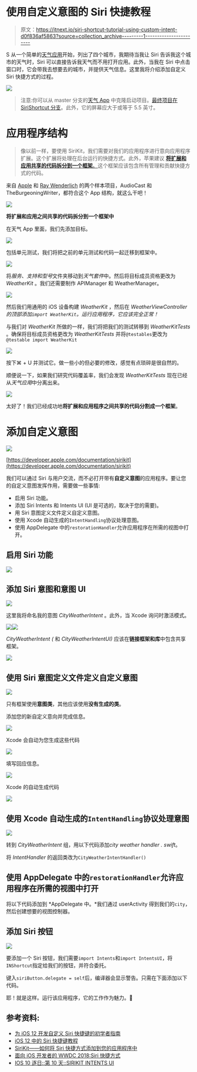 # 使用自定义意图的 Siri 快捷教程

> 原文：<https://itnext.io/siri-shortcut-tutorial-using-custom-intent-d0f836af5863?source=collection_archive---------1----------------------->

S 从一个简单的[天气应用](https://github.com/ji3g4kami/Weather)开始，列出了四个城市，我期待当我让 Siri 告诉我这个城市的天气时，Siri 可以直接告诉我天气而不用打开应用。此外，当我在 Siri 中点击窗口时，它会带我去想要去的城市，并提供天气信息。这里我将介绍添加自定义 Siri 快捷方式的过程。

![](img/8c13313eb8dad0e341b6506e94e629cf.png)

> 注意:你可以从 master 分支的[天气 App](https://github.com/ji3g4kami/Weather) 中克隆启动项目。[最终项目在 SiriShortcut 分支](https://github.com/ji3g4kami/Weather/tree/SiriShortcut)。此外，它的屏幕应大于或等于 5.5 英寸。

# 应用程序结构

> 像以前一样，要使用 SiriKit，我们需要对我们的应用程序进行意向应用程序扩展。这个扩展将处理在后台运行的快捷方式。此外，苹果建议 [**将扩展和应用共享的代码拆分到一个框架**。](https://medium.com/flawless-app-stories/wwdc-2018-for-ios-developers-siri-shortcuts-e8e4a78f0ad7)这个框架应该包含所有管理和贡献快捷方式的代码。

来自 [Apple](https://developer.apple.com/documentation/sirikit/media_intent_shortcuts/playing_media_through_siri_shortcuts) 和 [Ray Wenderlich](https://www.raywenderlich.com/6462-siri-shortcuts-tutorial-in-ios-12) 的两个样本项目，AudioCast 和 TheBurgeoningWriter，都符合这个 App 结构，就这么干吧！

![](img/82e5cce8959b1fb710cf514708b57c02.png)

**将扩展和应用之间共享的代码拆分到一个框架中**

在天气 App 里面，我们先添加目标。

![](img/3003f907676827ce063ed140fceb644e.png)

包括单元测试，我们将把之前的单元测试和代码一起迁移到框架中。

![](img/61d2c3dd1c0ed16898f0d9e3ea1dc329.png)

将*服务、支持和型号*文件夹移动到*天气套件*中。然后将目标成员资格更改为 *WeatherKit* 。我们还需要制作 APIManager 和 WeatherManager。

![](img/256cceb848b7d0823256dc33b7a23378.png)

然后我们用通用的 iOS 设备构建 *WeatherKit* ，然后在 *WeatherViewController 的顶部添加`import WeatherKit`。运行应用程序，它应该完全正常！*

与我们对 *WeatherKit* 所做的一样，我们将把我们的测试转移到 *WeatherKitTests* 。确保将目标成员资格更改为 *WeatherKitTests* 并将`@testables`更改为`@testable import WeatherKit`

![](img/2480af729829b888520e2fe9f79eb3ce.png)

按下⌘ + U 并测试它。做一些小的但必要的修改，感觉有点琐碎是很自然的。

顺便说一下，如果我们研究代码覆盖率，我们会发现 *WeatherKitTests* 现在已经从*天气应用*中分离出来。

![](img/b577aed39f023b289b68a22cf7d32614.png)

太好了！我们已经成功地**将扩展和应用程序之间共享的代码分割成一个框架**。

# 添加自定义意图

![](img/9712ee86f60bfe2b6c427f92a4776545.png)

[https://developer.apple.com/documentation/sirikit](https://developer.apple.com/documentation/sirikit)

我们可以通过 Siri 与用户交流，而不必打开带有**自定义意图**的应用程序。要让您的自定义意图发挥作用，需要做一些事情:

*   启用 Siri 功能。
*   添加 Siri Intents 和 Intents UI (UI 是可选的，取决于您的需要)。
*   用 Siri 意图定义文件定义自定义意图。
*   使用 Xcode 自动生成的`IntentHandling`协议处理意图。
*   使用 AppDelegate 中的`restorationHandler`允许应用程序在所需的视图中打开。

## 启用 Siri 功能

![](img/9c98f807269d36e976595c5f49b43824.png)

## 添加 Siri 意图和意图 UI

![](img/8ae7fa38048a8f94480dd9bcb4b7bd31.png)

这里我将命名我的意图 *CityWeatherIntent* 。此外，当 Xcode 询问时激活模式。

![](img/1ec286cc6abdfbdb63a00a0aaf2c26ff.png)![](img/2e612a6e33fe323271aa5237921fb9b6.png)

*CityWeatherIntent (* 和 *CityWeatherIntentUI)* 应该在**链接框架和库**中包含共享框架。

![](img/142e2fed72e52eaeb9fd1c4dcf6012cc.png)

## 使用 Siri 意图定义文件定义自定义意图

![](img/f1fa6a2e6592d3c3c013fef2a31eef2e.png)

只有框架使用**意图类**，其他应该使用**没有生成的类**。

添加您的新自定义意向并完成信息。

![](img/d060ba220dabf5e6be757532d43c8441.png)

Xcode 会自动为您生成这些代码

![](img/51c4c332e1a53ba88b91652a1f648e18.png)

填写回应信息。

![](img/ff5fb6e9bb574afa5f51bd1a1cf1301b.png)

Xcode 的自动生成代码

![](img/1498c30a4b8f1290f7cb4b6bb07c145d.png)

## 使用 Xcode 自动生成的`IntentHandling`协议处理意图

![](img/d3a8eb13fc975792cf9913dba46ddaea.png)

转到 *CityWeatherIntent* 组，用以下代码添加*city weather handler . swift*。

将 *IntentHandler* 的返回类改为`CityWeatherIntentHandler()`

## 使用 AppDelegate 中的`restorationHandler`允许应用程序在所需的视图中打开

将以下代码添加到 *AppDelegate 中。*我们通过 userActivity 得到我们的`city`，然后创建想要的视图控制器。

## 添加 Siri 按钮

![](img/1d1124a74aedfb7f5188798ece6f8435.png)

要添加一个 Siri 按钮，我们需要`import Intents`和`import IntentsUI`，将`INShortcut`指定给我们的按钮，并符合委托。

键入`siriButton.delegate = self`后，编译器会显示警告。只需在下面添加以下代码。

耶！就是这样。运行该应用程序，它的工作作为魅力。🎊

## 参考资料:

*   [为 iOS 12 开发自定义 Siri 快捷键的初学者指南](https://medium.com/@pietropizzi/a-beginners-guide-to-developing-custom-intent-siri-shortcuts-for-ios-12-a3627b7011af)
*   [iOS 12 中的 Siri 快捷键教程](https://www.raywenderlich.com/6462-siri-shortcuts-tutorial-in-ios-12)
*   [SiriKit——如何将 Siri 快捷方式添加到您的应用程序中](https://ramdankorkelia.com/swift-language-blog/2018/12/18/sirikit-how-to-add-siri-shortcut-with-intent-to-your-app)
*   [面向 iOS 开发者的 WWDC 2018:Siri 快捷方式](https://medium.com/flawless-app-stories/wwdc-2018-for-ios-developers-siri-shortcuts-e8e4a78f0ad7)
*   [IOS 10 逐日::第 10 天::SIRIKIT INTENTS UI](https://www.shinobicharts.com/blog/ios-10-day-by-day-day-10-sirikit-intents-ui/)